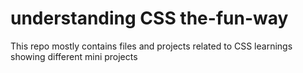 # understanding CSS the-fun-way
 This repo mostly contains files and projects related to CSS learnings showing different mini projects

